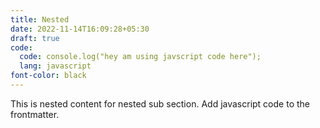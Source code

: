 ```yaml
---
title: Nested
date: 2022-11-14T16:09:28+05:30
draft: true
code:
  code: console.log("hey am using javscript code here");
  lang: javascript
font-color: black
---
```


This is nested content for nested sub section.
A﻿dd javascript code to the frontmatter.